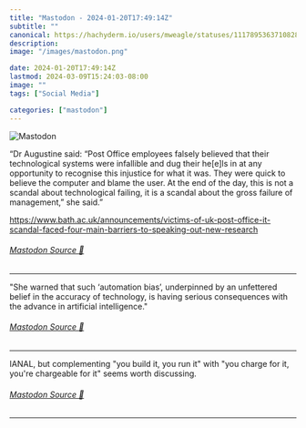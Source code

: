 ```yaml
---
title: "Mastodon - 2024-01-20T17:49:14Z"
subtitle: ""
canonical: https://hachyderm.io/users/mweagle/statuses/111789536371082848
description:
image: "/images/mastodon.png"

date: 2024-01-20T17:49:14Z
lastmod: 2024-03-09T15:24:03-08:00
image: ""
tags: ["Social Media"]

categories: ["mastodon"]
---
```

![Mastodon](/images/mastodon.png)

<p>“Dr Augustine said: “Post Office employees falsely believed that their technological systems were infallible and dug their he[e]ls in at any opportunity to recognise this injustice for what it was. They were quick to believe the computer and blame the user. At the end of the day, this is not a scandal about technological failing, it is a scandal about the gross failure of management,” she said.”</p><p><a href="https://www.bath.ac.uk/announcements/victims-of-uk-post-office-it-scandal-faced-four-main-barriers-to-speaking-out-new-research" target="_blank" rel="nofollow noopener noreferrer" translate="no"><span class="invisible">https://www.</span><span class="ellipsis">bath.ac.uk/announcements/victi</span><span class="invisible">ms-of-uk-post-office-it-scandal-faced-four-main-barriers-to-speaking-out-new-research</span></a></p>


###### [Mastodon Source 🐘](https://hachyderm.io/@mweagle/111789536371082848)

___

<p>&quot;She warned that such ‘automation bias’, underpinned by an unfettered belief in the accuracy of technology, is having serious consequences with the advance in artificial intelligence.&quot;</p>


###### [Mastodon Source 🐘](https://hachyderm.io/@mweagle/111789538012221566)

___

<p>IANAL, but complementing &quot;you build it, you run it&quot; with &quot;you charge for it, you&#39;re chargeable for it&quot; seems worth discussing.</p>


###### [Mastodon Source 🐘](https://hachyderm.io/@mweagle/111789543430781581)

___
